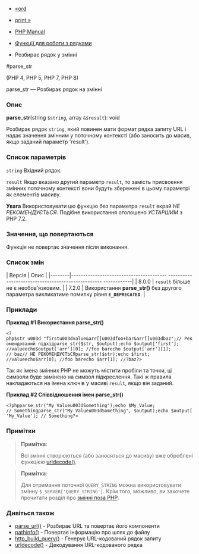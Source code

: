 - [«ord](function.ord.md)
- [print »](function.print.md)

- [PHP Manual](index.md)
- [Функції для роботи з рядками](ref.strings.md)
- Розбирає рядок у змінні

#parse_str

(PHP 4, PHP 5, PHP 7, PHP 8)

parse_str — Розбирає рядок на змінні

### Опис

**parse_str**(string `$string`, array `&$result`): void

Розбирає рядок `string`, який повинен мати формат рядка запиту
URL і надає значення змінним у поточному контексті (або заносить до
масив, якщо заданий параметр 'result').

### Список параметрів

`string`
Вхідний рядок.

`result`
Якщо вказано другий параметр `result`, то замість присвоєння змінних
поточному контексті вони будуть збережені в цьому параметрі як
елементів масиву.

**Увага**
Використовувати цю функцію без параметра `result` вкрай *НЕ
РЕКОМЕНДУЄТЬСЯ*. Подібне використання оголошено *УСТАРШИМ* з PHP 7.2.

### Значення, що повертаються

Функція не повертає значення після виконання.

### Список змін

| Версія | Опис |
|--------|---------------------------------------- -------------------------------------------------- ------------|
| 8.0.0 | `result` більше не є необов'язковим. |
| 7.2.0 | Використання **parse_str()** без другого параметра викликатиме помилку рівня **`E_DEPRECATED`**. |

### Приклади

**Приклад #1 Використання **parse_str()****

` <?php$str u003d "firstu003dvalue&arr[]u003dfoo+bar&arr[]u003dbaz";// Рекомендований підхідparse_str($str, $output);echo $output['first']; //valueecho$output['arr'][0]; //foo barecho $output['arr'][1]; // baz// НЕ РЕКОМЕНДУЄТЬСЯparse_str($str);echo $first; //valueecho$arr[0]; //foo barecho $arr[1]; //?baz?> `

Так як імена змінних PHP не можуть містити пробіли та точки, ці
символи буде замінено на символ підкреслення. Такі ж правила
накладаються на імена ключів у масиві `result`, якщо він заданий.

**Приклад #2 Співвідношення імен **parse_str()****

` <?phpparse_str("My Valueu003dSomething");echo $My_Value; // Somethingparse_str("My Valueu003dSomething", $output);echo $output['My_Value']; // Something?> `

### Примітки

> **Примітка**:
>
> Всі змінні створюються (або заносяться до масиву) вже оброблені
> функцією [urldecode()](function.urldecode.md).

> **Примітка**:
>
> Для отримання поточної `QUERY_STRING` можна використовувати змінну
> `$_SERVER['QUERY_STRING']`. Крім того, можливо, ви захочете прочитати
> розділ про [змінні поза PHP](language.variables.external.md).

### Дивіться також

- [parse_url()](function.parse-url.md) - Розбирає URL та повертає
його компоненти
- [pathinfo()](function.pathinfo.md) - Повертає інформацію про шлях
до файлу
- [http_build_query()](function.http-build-query.md) - Генерує
URL-кодований рядок запиту
- [urldecode()](function.urldecode.md) - Декодування
URL-кодованого рядка
